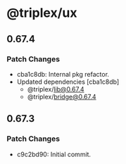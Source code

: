 # @triplex/ux

## 0.67.4

### Patch Changes

- cba1c8db: Internal pkg refactor.
- Updated dependencies [cba1c8db]
  - @triplex/lib@0.67.4
  - @triplex/bridge@0.67.4

## 0.67.3

### Patch Changes

- c9c2bd90: Initial commit.
